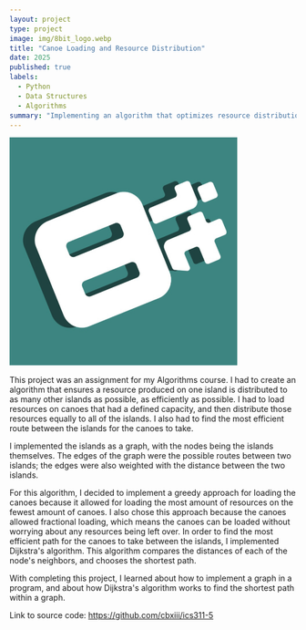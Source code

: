 ```yaml
---
layout: project
type: project
image: img/8bit_logo.webp
title: "Canoe Loading and Resource Distribution"
date: 2025
published: true
labels:
  - Python
  - Data Structures
  - Algorithms
summary: "Implementing an algorithm that optimizes resource distribution to a network of islands."
---
```


<img width="400px" src="../img/8bit_logo.webp" alt="8bit's logo">
<br>

This project was an assignment for my Algorithms course. I had to create an algorithm that ensures a resource produced on one island is distributed to as many other islands as possible, as efficiently as possible. I had to load resources on canoes that had a defined capacity, and then distribute those resources equally to all of the islands. I also had to find the most efficient route between the islands for the canoes to take.

I implemented the islands as a graph, with the nodes being the islands themselves. The edges of the graph were the possible routes between two islands; the edges were also weighted with the distance between the two islands.

For this algorithm, I decided to implement a greedy approach for loading the canoes because it allowed for loading the most amount of resources on the fewest amount of canoes. I also chose this approach because the canoes allowed fractional loading, which means the canoes can be loaded without worrying about any resources being left over. In order to find the most efficient path for the canoes to take between the islands, I implemented Dijkstra's algorithm. This algorithm compares the distances of each of the node's neighbors, and chooses the shortest path. 

With completing this project, I learned about how to implement a graph in a program, and about how Dijkstra's algorithm works to find the shortest path within a graph.

Link to source code: <a href="https://github.com/cbxiii/ics311-5">https://github.com/cbxiii/ics311-5</a>
